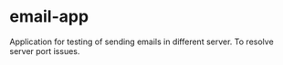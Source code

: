 # email-app

Application for testing of sending emails in different server. To resolve server port issues.
